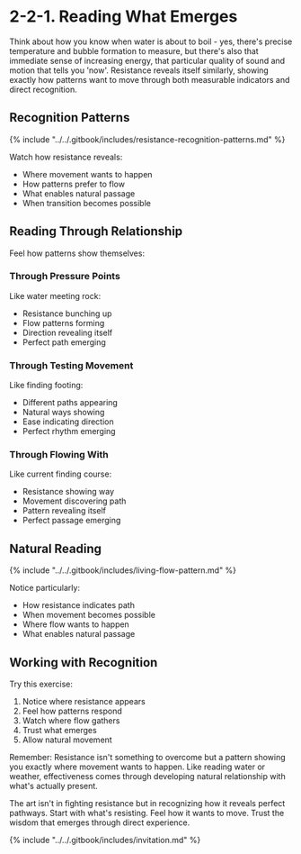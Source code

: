 # 2-2-1. Reading What Emerges

Think about how you know when water is about to boil - yes, there's precise temperature and bubble formation to measure, but there's also that immediate sense of increasing energy, that particular quality of sound and motion that tells you 'now'. Resistance reveals itself similarly, showing exactly how patterns want to move through both measurable indicators and direct recognition.

## Recognition Patterns

{% include "../../.gitbook/includes/resistance-recognition-patterns.md" %}

Watch how resistance reveals:

* Where movement wants to happen
* How patterns prefer to flow
* What enables natural passage
* When transition becomes possible

## Reading Through Relationship

Feel how patterns show themselves:

### Through Pressure Points

Like water meeting rock:

* Resistance bunching up
* Flow patterns forming
* Direction revealing itself
* Perfect path emerging

### Through Testing Movement

Like finding footing:

* Different paths appearing
* Natural ways showing
* Ease indicating direction
* Perfect rhythm emerging

### Through Flowing With

Like current finding course:

* Resistance showing way
* Movement discovering path
* Pattern revealing itself
* Perfect passage emerging

## Natural Reading

{% include "../../.gitbook/includes/living-flow-pattern.md" %}

Notice particularly:

* How resistance indicates path
* When movement becomes possible
* Where flow wants to happen
* What enables natural passage

## Working with Recognition

Try this exercise:

1. Notice where resistance appears
2. Feel how patterns respond
3. Watch where flow gathers
4. Trust what emerges
5. Allow natural movement

Remember: Resistance isn't something to overcome but a pattern showing you exactly where movement wants to happen. Like reading water or weather, effectiveness comes through developing natural relationship with what's actually present.

The art isn't in fighting resistance but in recognizing how it reveals perfect pathways. Start with what's resisting. Feel how it wants to move. Trust the wisdom that emerges through direct experience.

{% include "../../.gitbook/includes/invitation.md" %}

